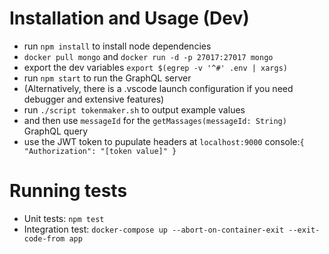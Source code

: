 # Installation and Usage (Dev)
  - run `npm install` to install node dependencies
  - `docker pull mongo` and `docker run -d -p 27017:27017 mongo`
  - export the dev variables `export $(egrep -v '^#' .env | xargs)`
  - run `npm start` to run the GraphQL server
  - (Alternatively, there is a .vscode launch configuration if you need debugger and extensive features)
  - run `./script tokenmaker.sh` to output example values
  - and then use `messageId` for the `getMassages(messageId: String)` GraphQL query
  - use the JWT token to pupulate headers at `localhost:9000` console:`{ "Authorization": "[token value]" }`

# Running tests
  - Unit tests: `npm test`
  - Integration test: `docker-compose up --abort-on-container-exit --exit-code-from app`
